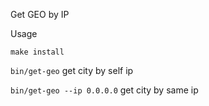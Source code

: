 Get GEO by IP

Usage

`make install`

`bin/get-geo` get city by self ip

`bin/get-geo --ip 0.0.0.0` get city by same ip